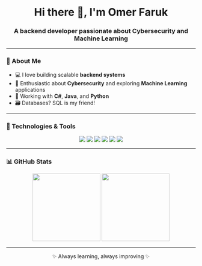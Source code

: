 <h1 align="center">Hi there 👋, I'm Omer Faruk</h1>
<h3 align="center">A backend developer passionate about Cybersecurity and Machine Learning</h3>

---

### 🧠 About Me

- 💻 I love building scalable **backend systems**
- 🔐 Enthusiastic about **Cybersecurity** and exploring **Machine Learning** applications
- 🧰 Working with **C#**, **Java**, and **Python**
- 🗃️ Databases? SQL is my friend!

---

### 🚀 Technologies & Tools

<p align="center">
  <img src="https://img.shields.io/badge/C%23-239120?style=for-the-badge&logo=c-sharp&logoColor=white" />
  <img src="https://img.shields.io/badge/Java-007396?style=for-the-badge&logo=java&logoColor=white" />
  <img src="https://img.shields.io/badge/Python-3776AB?style=for-the-badge&logo=python&logoColor=white" />
  <img src="https://img.shields.io/badge/SQL-003B57?style=for-the-badge&logo=sqlite&logoColor=white" />
  <img src="https://img.shields.io/badge/.NET-512BD4?style=for-the-badge&logo=dotnet&logoColor=white" />
  <img src="https://img.shields.io/badge/Visual%20Studio-5C2D91?style=for-the-badge&logo=visualstudio&logoColor=white" />
</p>

---

### 📊 GitHub Stats

<p align="center">
  <img src="https://github-readme-stats.vercel.app/api?username=YOUR_GITHUB_USERNAME&show_icons=true&theme=tokyonight" height="180px"/>
  <img src="https://github-readme-stats.vercel.app/api/top-langs/?username=YOUR_GITHUB_USERNAME&layout=compact&theme=tokyonight" height="180px"/>
</p>

---


<p align="center">✨ Always learning, always improving ✨</p>
